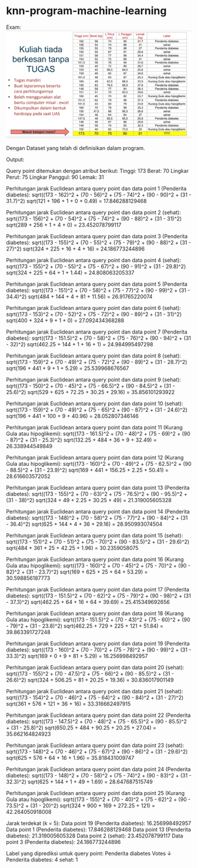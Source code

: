 ﻿# knn-program-machine-learning
Exam:
![KNN Exam Table](IMG_20240629_012132.jpg)

Dengan Dataset yang telah di definisikan dalam program.

Output:

Query point ditemukan dengan atribut berikut:
Tinggi: 173
Berat: 70
Lingkar Perut: 75
Lingkar Panggul: 90
Lemak: 31

Perhitungan jarak Euclidean antara query point dan data point 1 (Penderita diabetes):
sqrt((173 - 162)^2 + (70 - 56)^2 + (75 - 74)^2 + (90 - 90)^2 + (31 - 31.7)^2)
sqrt(121 + 196 + 1 + 0 + 0.49)
= 17.846288129468

Perhitungan jarak Euclidean antara query point dan data point 2 (sehat):
sqrt((173 - 156)^2 + (70 - 54)^2 + (75 - 74)^2 + (90 - 88)^2 + (31 - 31)^2)
sqrt(289 + 256 + 1 + 4 + 0)
= 23.452078799117

Perhitungan jarak Euclidean antara query point dan data point 3 (Penderita diabetes):
sqrt((173 - 155)^2 + (70 - 55)^2 + (75 - 79)^2 + (90 - 88)^2 + (31 - 27)^2)
sqrt(324 + 225 + 16 + 4 + 16)
= 24.186773244896

Perhitungan jarak Euclidean antara query point dan data point 4 (sehat):
sqrt((173 - 155)^2 + (70 - 55)^2 + (75 - 67)^2 + (90 - 91)^2 + (31 - 29.8)^2)
sqrt(324 + 225 + 64 + 1 + 1.44)
= 24.808063205337

Perhitungan jarak Euclidean antara query point dan data point 5 (Penderita diabetes):
sqrt((173 - 151)^2 + (70 - 58)^2 + (75 - 77)^2 + (90 - 99)^2 + (31 - 34.4)^2)
sqrt(484 + 144 + 4 + 81 + 11.56)
= 26.91765220074

Perhitungan jarak Euclidean antara query point dan data point 6 (sehat):
sqrt((173 - 153)^2 + (70 - 52)^2 + (75 - 72)^2 + (90 - 89)^2 + (31 - 31)^2)
sqrt(400 + 324 + 9 + 1 + 0)
= 27.092434368288

Perhitungan jarak Euclidean antara query point dan data point 7 (Penderita diabetes):
sqrt((173 - 151.5)^2 + (70 - 58)^2 + (75 - 76)^2 + (90 - 94)^2 + (31 - 32)^2)
sqrt(462.25 + 144 + 1 + 16 + 1)
= 24.984995497298

Perhitungan jarak Euclidean antara query point dan data point 8 (sehat):
sqrt((173 - 159)^2 + (70 - 49)^2 + (75 - 72)^2 + (90 - 89)^2 + (31 - 28.7)^2)
sqrt(196 + 441 + 9 + 1 + 5.29)
= 25.539968676567

Perhitungan jarak Euclidean antara query point dan data point 9 (sehat):
sqrt((173 - 150)^2 + (70 - 45)^2 + (75 - 66.5)^2 + (90 - 84.5)^2 + (31 - 25.6)^2)
sqrt(529 + 625 + 72.25 + 30.25 + 29.16)
= 35.856101293922

Perhitungan jarak Euclidean antara query point dan data point 10 (sehat):
sqrt((173 - 159)^2 + (70 - 49)^2 + (75 - 65)^2 + (90 - 87)^2 + (31 - 24.6)^2)
sqrt(196 + 441 + 100 + 9 + 40.96)
= 28.052807346146

Perhitungan jarak Euclidean antara query point dan data point 11 (Kurang Gula atau hipoglikemi):
sqrt((173 - 161.5)^2 + (70 - 48)^2 + (75 - 69)^2 + (90 - 87)^2 + (31 - 25.3)^2)
sqrt(132.25 + 484 + 36 + 9 + 32.49)
= 26.338944549849

Perhitungan jarak Euclidean antara query point dan data point 12 (Kurang Gula atau hipoglikemi):
sqrt((173 - 160)^2 + (70 - 49)^2 + (75 - 62.5)^2 + (90 - 88.5)^2 + (31 - 23.9)^2)
sqrt(169 + 441 + 156.25 + 2.25 + 50.41)
= 28.616603572052

Perhitungan jarak Euclidean antara query point dan data point 13 (Penderita diabetes):
sqrt((173 - 155)^2 + (70 - 63)^2 + (75 - 76.5)^2 + (90 - 95.5)^2 + (31 - 38)^2)
sqrt(324 + 49 + 2.25 + 30.25 + 49)
= 21.319005605328

Perhitungan jarak Euclidean antara query point dan data point 14 (Penderita diabetes):
sqrt((173 - 148)^2 + (70 - 58)^2 + (75 - 77)^2 + (90 - 84)^2 + (31 - 36.4)^2)
sqrt(625 + 144 + 4 + 36 + 29.16)
= 28.950993074504

Perhitungan jarak Euclidean antara query point dan data point 15 (sehat):
sqrt((173 - 151)^2 + (70 - 51)^2 + (75 - 70)^2 + (90 - 83.5)^2 + (31 - 29.6)^2)
sqrt(484 + 361 + 25 + 42.25 + 1.96)
= 30.2359058075

Perhitungan jarak Euclidean antara query point dan data point 16 (Kurang Gula atau hipoglikemi):
sqrt((173 - 160)^2 + (70 - 45)^2 + (75 - 70)^2 + (90 - 82)^2 + (31 - 23.7)^2)
sqrt(169 + 625 + 25 + 64 + 53.29)
= 30.598856187773

Perhitungan jarak Euclidean antara query point dan data point 17 (Penderita diabetes):
sqrt((173 - 151.5)^2 + (70 - 62)^2 + (75 - 79)^2 + (90 - 98)^2 + (31 - 37.3)^2)
sqrt(462.25 + 64 + 16 + 64 + 39.69)
= 25.415349692656

Perhitungan jarak Euclidean antara query point dan data point 18 (Kurang Gula atau hipoglikemi):
sqrt((173 - 151.5)^2 + (70 - 43)^2 + (75 - 60)^2 + (90 - 79)^2 + (31 - 23.8)^2)
sqrt(462.25 + 729 + 225 + 121 + 51.84)
= 39.863391727248

Perhitungan jarak Euclidean antara query point dan data point 19 (Penderita diabetes):
sqrt((173 - 160)^2 + (70 - 70)^2 + (75 - 78)^2 + (90 - 99)^2 + (31 - 33.3)^2)
sqrt(169 + 0 + 9 + 81 + 5.29)
= 16.256998492957

Perhitungan jarak Euclidean antara query point dan data point 20 (sehat):
sqrt((173 - 155)^2 + (70 - 47.5)^2 + (75 - 66)^2 + (90 - 85.5)^2 + (31 - 26.6)^2)
sqrt(324 + 506.25 + 81 + 20.25 + 19.36)
= 30.836017901149

Perhitungan jarak Euclidean antara query point dan data point 21 (sehat):
sqrt((173 - 154)^2 + (70 - 46)^2 + (75 - 64)^2 + (90 - 84)^2 + (31 - 27)^2)
sqrt(361 + 576 + 121 + 36 + 16)
= 33.316662497915

Perhitungan jarak Euclidean antara query point dan data point 22 (Penderita diabetes):
sqrt((173 - 147.5)^2 + (70 - 48)^2 + (75 - 65.5)^2 + (90 - 85.5)^2 + (31 - 25.8)^2)
sqrt(650.25 + 484 + 90.25 + 20.25 + 27.04)
= 35.662164824923

Perhitungan jarak Euclidean antara query point dan data point 23 (sehat):
sqrt((173 - 148)^2 + (70 - 46)^2 + (75 - 67)^2 + (90 - 86)^2 + (31 - 29.6)^2)
sqrt(625 + 576 + 64 + 16 + 1.96)
= 35.818431009747

Perhitungan jarak Euclidean antara query point dan data point 24 (Penderita diabetes):
sqrt((173 - 148)^2 + (70 - 58)^2 + (75 - 74)^2 + (90 - 83)^2 + (31 - 32.3)^2)
sqrt(625 + 144 + 1 + 49 + 1.69)
= 28.647687515749

Perhitungan jarak Euclidean antara query point dan data point 25 (Kurang Gula atau hipoglikemi):
sqrt((173 - 155)^2 + (70 - 40)^2 + (75 - 62)^2 + (90 - 73.5)^2 + (31 - 20)^2)
sqrt(324 + 900 + 169 + 272.25 + 121)
= 42.264050918008

Jarak terdekat (k = 5):
Data point 19 (Penderita diabetes): 16.256998492957
Data point 1 (Penderita diabetes): 17.846288129468
Data point 13 (Penderita diabetes): 21.319005605328
Data point 2 (sehat): 23.452078799117
Data point 3 (Penderita diabetes): 24.186773244896

Label yang diprediksi untuk query point: Penderita diabetes
Votes ↓
Penderita diabetes: 4
sehat: 1
